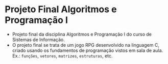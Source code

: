 # Projeto Final Algoritmos e Programação I
- Projeto final da disciplina Algoritmos e Programação I do curso de Sistemas de Informação.
- O projeto final se trata de um jogo RPG desenvolvido na linguagem C, criado usando os fundamentos de programação vistos em sala de aula. Ex.: ```funções```, ```vetores```, ```matrizes```, ```estruturas```, etc.
